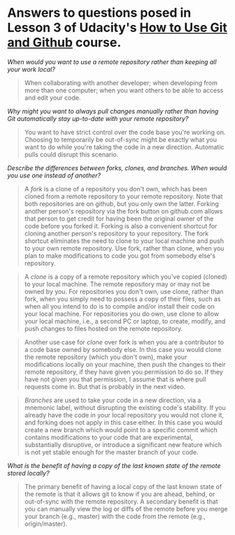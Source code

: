 # Answers to questions posed in Lesson 3 of Udacity's [How to Use Git and Github][1] course.

*When would you want to use a remote repository rather than keeping all your
work local?*

>When collaborating with another developer; when developing from more than one
computer; when you want others to be able to access and edit your code.

*Why might you want to always pull changes manually rather than having Git
automatically stay up-to-date with your remote repository?*

>You want to have strict control over the code base you're working on. Choosing
to temporarily be out-of-sync might be exactly what you want to do while you're
taking the code in a new direction. Automatic pulls could disrupt this
scenario.

*Describe the differences between forks, clones, and branches. When would you
use one instead of another?*

>A *fork* is a clone of a repository you don't own, which has been cloned from
a remote repository to your remote repository. Note that both repositories are
on github, but you only own the latter. Forking another person's repository via
the fork button on github.com allows that person to get credit for having
been the original owner of the code before you forked it. Forking is also a
convenient shortcut for cloning another person's repository to your repository.
The fork shortcut eliminates the need to clone to your local machine and push
to your own remote repository. Use fork, rather than clone, when you plan to
make modifications to code you got from somebody else's repository.

>A *clone* is a copy of a remote repository which you've copied (cloned) to
your local machine. The remote repository may or may not be owned by you. For
repositories you don't own, use clone, rather than fork, when you simply
need to possess a copy of their files, such as when all you intend to do is to
compile and/or install their code on your local machine. For repositories you
do own, use clone to allow your local machine, i.e., a second PC or laptop, to
create, modify, and push changes to files hosted on the remote repository.

>Another use case for *clone* over fork is when you are a contributor to a code
base owned by somebody else. In this case you would clone the remote repository
(which you don't own), make your modifications locally on your machine, then
push the changes to their remote repository, if they have given you permission
to do so. If they have not given you that permission, I assume that is where
pull requests come in. But that is probably in the next video.

>*Branches* are used to take your code in a new direction, via a mnemonic
label, without disrupting the existing code's stability. If you already have
the code in your local repository you would not clone it, and forking does not
apply in this case either. In this case you would create a new branch which
would point to a specific commit which contains modifications to your code that
are experimental, substantially disruptive, or introduce a significant new
feature which is not yet stable enough for the master branch of your code.

*What is the benefit of having a copy of the last known state of the remote
stored locally?*

>The primary benefit of having a local copy of the last known state of the
remote is that it allows git to know if you are ahead, behind, or out-of-sync
with the remote repository. A secondary benefit is that you can manually view
the log or diffs of the remote before you merge your branch (e.g., master) with
the code from the remote (e.g., origin/master).

[1]: https://www.udacity.com/course/how-to-use-git-and-github--ud775
